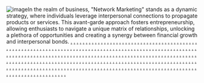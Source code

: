 ![image](https://github.com/sourcecode21/seoexpert16/assets/157167025/b629dd85-2e86-40fc-9f6b-603f01c80e17)In the realm of business, "Network Marketing" stands as a dynamic strategy, where individuals leverage interpersonal connections to propagate products or services. This avant-garde approach fosters entrepreneurship, allowing enthusiasts to navigate a unique matrix of relationships, unlocking a plethora of opportunities and creating a synergy between financial growth and interpersonal bonds.
<a href="https://softscanmarketing7891.weebly.com/">.</a>
<a href="https://softscanmarketing7971.weebly.com/">.</a>
<a href="https://softscanmarketing8013.weebly.com/">.</a>
<a href="https://softscanmarketing8053.weebly.com/">.</a>
<a href="https://softscanmarketing8266.weebly.com/">.</a>
<a href="https://softscanmarketing8227.weebly.com/">.</a>
<a href="https://softscanmarketing8312.weebly.com/">.</a>
<a href="https://softscanmarketing8390.weebly.com/">.</a>
<a href="https://softscanmarketing8436.weebly.com/">.</a>
<a href="https://labsatlasdomainavailable.weebly.com/">.</a>
<a href="https://softscanmarketing8713.weebly.com/">.</a>
<a href="https://softscanmarketing8779.weebly.com/">.</a>
<a href="https://softscanmarketing8818.weebly.com/">.</a>
<a href="https://makeinteractivemarketing.weebly.com/">.</a>
<a href="https://publicpushmarketingee.weebly.com/">.</a>
<a href="https://rackfermarketingee.weebly.com/">.</a>
<a href="https://boostgroupmarketingee.weebly.com/">.</a>
<a href="https://meshgearmarketingee.weebly.com/">.</a>
<a href="https://softscanmarketing8744.weebly.com/">.</a>
<a href="https://marketinglightmarketingee.weebly.com/">.</a>
<a href="https://softscanmarketing7803.weebly.com/">.</a>
<a href="https://softscanmarketing7843.weebly.com/">.</a>
<a href="https://softscanmarketing7882.weebly.com/">.</a>
<a href="https://softscanmarketing7962.weebly.com/">.</a>
<a href="https://softscanmarketing8003.weebly.com/">.</a>
<a href="https://softscanmarketing8041.weebly.com/">.</a>
<a href="https://softscanmarketing8257.weebly.com/">.</a>
<a href="https://softscanmarketing8211.weebly.com/">.</a>
<a href="https://softscanmarketing8303.weebly.com/">.</a>
<a href="https://softscanmarketing8381.weebly.com/">.</a>
<a href="https://softscanmarketing8426.weebly.com/">.</a>
<a href="https://promotedockdomainavailable.weebly.com/">.</a>
<a href="https://softscanmarketing8704.weebly.com/">.</a>
<a href="https://softscanmarketing8562.weebly.com/">.</a>
<a href="https://softscanmarketing8560.weebly.com/">.</a>
<a href="https://vectorfactorymarketing.weebly.com/">.</a>
<a href="https://optimizetiltmarketingee.weebly.com/">.</a>
<a href="https://growthpalacemarketingee.weebly.com/">.</a>
<a href="https://optimizefermarketingee.weebly.com/">.</a>
<a href="https://advertisemarkmarketingee.weebly.com/">.</a>
<a href="https://softscanmarketing8737.weebly.com/">.</a>
<a href="https://softscanmarketing7760.weebly.com/">.</a>
<a href="https://softscanmarketing7795.weebly.com/">.</a>
<a href="https://softscanmarketing7834.weebly.com/">.</a>
<a href="https://softscanmarketing7874.weebly.com/">.</a>
<a href="https://softscanmarketing7955.weebly.com/">.</a>
<a href="https://softscanmarketing7994.weebly.com/">.</a>
<a href="https://softscanmarketing8034.weebly.com/">.</a>
<a href="https://softscanmarketing8249.weebly.com/">.</a>
<a href="https://softscanmarketing8208.weebly.com/">.</a>
<a href="https://softscanmarketing8296.weebly.com/">.</a>
<a href="https://softscanmarketing8374.weebly.com/">.</a>
<a href="https://softscanmarketing8415.weebly.com/">.</a>
<a href="https://coreadsdomainavailable.weebly.com/">.</a>
<a href="https://softscanmarketing8696.weebly.com/">.</a>
<a href="https://softscanmarketing8809.weebly.com/">.</a>
<a href="https://softscanmarketing8848.weebly.com/">.</a>
<a href="https://medialevelmarketing.weebly.com/">.</a>
<a href="https://engineideasmarketingee.weebly.com/">.</a>
<a href="https://technologieshousemarketingadvertisingscoutmarketingee.weebly.com/">.</a>
<a href="https://labspressmarketingee.weebly.com/">.</a>
<a href="https://solidpromotemarketingee.weebly.com/">.</a>
<a href="https://chipisemarketing.weebly.com/">.</a>
<a href="https://marketingaholicty.weebly.com/">.</a>
<a href="https://acknowledgeddigitalty.weebly.com/">.</a>
<a href="https://digitologyty.weebly.com/">.</a>
<a href="https://droidvaluemarketing.weebly.com/">.</a>
<a href="https://brandlermarketing.weebly.com/">.</a>
<a href="https://startwaredomainavailable.weebly.com/">.</a>
<a href="https://leveldomainavailable.weebly.com/">.</a>
<a href="https://marketingautomation2815.weebly.com/">.</a>
<a href="https://marketingautomation2900.weebly.com/">.</a>
<a href="https://softscanmarketing3734.weebly.com/">.</a>
<a href="https://strategicmarketingaz.weebly.com/">.</a>
<a href="https://bottomlinefueldomainavailable.weebly.com/">.</a>
<a href="https://promotestripemarketing.weebly.com/">.</a>
<a href="https://softscanmarketing8802.weebly.com/">.</a>
<a href="https://softscanmarketing8839.weebly.com/">.</a>
<a href="https://wizservicesmarketing.weebly.com/">.</a>
<a href="https://enginestripemarketingee.weebly.com/">.</a>
<a href="https://expertssensemarketingee.weebly.com/">.</a>
<a href="https://technoblogmarketingee.weebly.com/">.</a>
<a href="https://promotedropmarketingee.weebly.com/">.</a>
<a href="https://softscanmarketing8772.weebly.com/">.</a>
<a href="https://softscanmarketing7791.weebly.com/">.</a>
<a href="https://softscanmarketing7829.weebly.com/">.</a>
<a href="https://softscanmarketing7871.weebly.com/">.</a>
<a href="https://softscanmarketing7912.weebly.com/">.</a>
<a href="https://softscanmarketing7991.weebly.com/">.</a>
<a href="https://softscanmarketing8031.weebly.com/">.</a>
<a href="https://softscanmarketing8071.weebly.com/">.</a>
<a href="https://softscanmarketing8285.weebly.com/">.</a>
<a href="https://softscanmarketing8246.weebly.com/">.</a>
<a href="https://softscanmarketing8366.weebly.com/">.</a>
<a href="https://softscanmarketing8410.weebly.com/">.</a>
<a href="https://brandingscoutdomainavailable.weebly.com/">.</a>
<a href="https://softscanmarketing8732.weebly.com/">.</a>
<a href="https://softscanmarketing8792.weebly.com/">.</a>
<a href="https://softscanmarketing8835.weebly.com/">.</a>
<a href="https://nibblehubmarketing.weebly.com/">.</a>
<a href="https://technopostmarketingee.weebly.com/">.</a>
<a href="https://meshspotmarketingee.weebly.com/">.</a>
<a href="https://semscalemarketingee.weebly.com/">.</a>
<a href="https://expertsclubmarketingee.weebly.com/">.</a>
<a href="https://softscanmarketing876.weebly.com/">.</a>
<a href="https://softscanmarketing7780.weebly.com/">.</a>
<a href="https://softscanmarketing7823.weebly.com/">.</a>
<a href="https://softscanmarketing7863.weebly.com/">.</a>
<a href="https://softscanmarketing7904.weebly.com/">.</a>
<a href="https://softscanmarketing7983.weebly.com/">.</a>
<a href="https://softscanmarketing8023.weebly.com/">.</a>
<a href="https://softscanmarketing8063.weebly.com/">.</a>
<a href="https://softscanmarketing8276.weebly.com/">.</a>
<a href="https://softscanmarketing8238.weebly.com/">.</a>
<a href="https://softscanmarketing8358.weebly.com/">.</a>
<a href="https://softscanmarketing8403.weebly.com/">.</a>
<a href="https://meshscaledomainavailable.weebly.com/">.</a>
<a href="https://softscanmarketing8724.weebly.com/">.</a>
<a href="https://softscanmarketing8785.weebly.com/">.</a>
<a href="https://softscanmarketing8824.weebly.com/">.</a>
<a href="https://techcaremarketing.weebly.com/">.</a>
<a href="https://botsafermarketingee.weebly.com/">.</a>
<a href="https://advertiseloadmarketingee.weebly.com/">.</a>
<a href="https://affiliatemostmarketingee.weebly.com/">.</a>
<a href="https://boostledmarketingxe.weebly.com/">.</a>
<a href="https://softscanmarketing8756.weebly.com/">.</a>
<a href="https://softscanmarketing7774.weebly.com/">.</a>
<a href="https://softscanmarketing7817.weebly.com/">.</a>
<a href="https://softscanmarketing7853.weebly.com/">.</a>
<a href="https://softscanmarketing7895.weebly.com/">.</a>
<a href="https://softscanmarketing7975.weebly.com/">.</a>
<a href="https://softscanmarketing8017.weebly.com/">.</a>
<a href="https://softscanmarketing8057.weebly.com/">.</a>
<a href="https://softscanmarketing8267.weebly.com/">.</a>
<a href="https://softscanmarketing8230.weebly.com/">.</a>
<a href="https://softscanmarketing8348.weebly.com/">.</a>
<a href="https://softscanmarketing8389.weebly.com/">.</a>
<a href="https://audiencegedmarketing.weebly.com/">.</a>
<a href="https://softscanmarketing8716.weebly.com/">.</a>
<a href="https://softscanmarketing8777.weebly.com/">.</a>
<a href="https://softscanmarketing8816.weebly.com/">.</a>
<a href="https://cryptclickmarketing.weebly.com/">.</a>
<a href="https://makedatamarketingree.weebly.com/">.</a>
<a href="https://meshlabmarketingee.weebly.com/">.</a>
<a href="https://waresagamarketingee.weebly.com/">.</a>
<a href="https://makeb2bmarketingee.weebly.com/">.</a>
<a href="https://softscanmarketing8747.weebly.com/">.</a>
<a href="https://softscanmarketing7766.weebly.com/">.</a>
<a href="https://softscanmarketing7807.weebly.com/">.</a>
<a href="https://softscanmarketing7847.weebly.com/">.</a>
<a href="https://softscanmarketing7886.weebly.com/">.</a>
<a href="https://softscanmarketing7967.weebly.com/">.</a>
<a href="https://softscanmarketing8007.weebly.com/">.</a>
<a href="https://softscanmarketing8048.weebly.com/">.</a>
<a href="https://softscanmarketing8259.weebly.com/">.</a>
<a href="https://softscanmarketing8214.weebly.com/">.</a>
<a href="https://softscanmarketing8344.weebly.com/">.</a>
<a href="https://softscanmarketing8384.weebly.com/">.</a>
<a href="https://wareshutdomainavailable.weebly.com/">.</a>
<a href="https://softscanmarketing8708.weebly.com/">.</a>
<a href="https://softscanmarketing8537.weebly.com/">.</a>
<a href="https://softscanmarketing8538.weebly.com/">.</a>
<a href="https://workspassmarketing.weebly.com/">.</a>
<a href="https://droidshackmarketingee.weebly.com/">.</a>
<a href="https://informaticsproductsmarketingee.weebly.com/">.</a>
<a href="https://boxhillmarketingee.weebly.com/">.</a>
<a href="https://retailstockmarketingee.weebly.com/">.</a>
<a href="https://softscanmarketing8740.weebly.com/">.</a>
<a href="https://softscanmarketing7757.weebly.com/">.</a>
<a href="https://softscanmarketing7799.weebly.com/">.</a>
<a href="https://softscanmarketing7835.weebly.com/">.</a>
<a href="https://softscanmarketing7875.weebly.com/">.</a>
<a href="https://softscanmarketing7959.weebly.com/">.</a>
<a href="https://softscanmarketing7999.weebly.com/">.</a>
<a href="https://softscanmarketing8046.weebly.com/">.</a>
<a href="https://softscanmarketing8251.weebly.com/">.</a>
<a href="https://softscanmarketing8205.weebly.com/">.</a>
<a href="https://softscanmarketing8333.weebly.com/">.</a>
<a href="https://softscanmarketing8378.weebly.com/">.</a>
<a href="https://botoptiondomainavailable.weebly.com/">.</a>
<a href="https://softscanmarketing8700.weebly.com/">.</a>
<a href="https://softscanmarketing8814.weebly.com/">.</a>
<a href="https://softscanmarketing8851.weebly.com/">.</a>
<a href="https://codevibemarketing.weebly.com/">.</a>
<a href="https://strategywaymarketingee.weebly.com/">.</a>
<a href="https://adbaymarketingee.weebly.com/">.</a>
<a href="https://seotiltmarketingee.weebly.com/">.</a>
<a href="https://technologypressmarketingee.weebly.com/">.</a>
<a href="https://byteskillmarketing.weebly.com/">.</a>
<a href="https://tecmarketingty.weebly.com/">.</a>
<a href="https://marketingtasksty.weebly.com/">.</a>
<a href="https://marketingvertexty.weebly.com/">.</a>
<a href="https://informaticssignalmarketing.weebly.com/">.</a>
<a href="https://bytelightmarketingz.weebly.com/">.</a>
<a href="https://addropdomainavailable.weebly.com/">.</a>
<a href="https://startenginedomainavailable.weebly.com/">.</a>
<a href="https://softscanmarketing3732.weebly.com/">.</a>
<a href="https://acquisitionsmarketingaz.weebly.com/">.</a>
<a href="https://interactiveproductdomain.weebly.com/">.</a>
<a href="https://campaignfocusmarketing.weebly.com/">.</a>
<a href="https://softscanmarketing8805.weebly.com/">.</a>
<a href="https://softscanmarketing8843.weebly.com/">.</a>
<a href="https://semgrammarketing.weebly.com/">.</a>
<a href="https://relationsspotmarketingee.weebly.com/">.</a>
<a href="https://mediavaluemarketingee.weebly.com/">.</a>
<a href="https://prsafermarketingee.weebly.com/">.</a>
<a href="https://netitemsmarketingee.weebly.com/">.</a>
<a href="https://softscanmarketing8770.weebly.com/">.</a>
<a href="https://softscanmarketing7793.weebly.com/">.</a>
<a href="https://softscanmarketing7826.weebly.com/">.</a>
<a href="https://softscanmarketing7869.weebly.com/">.</a>
<a href="https://softscanmarketing7913.weebly.com/">.</a>
<a href="https://softscanmarketing7987.weebly.com/">.</a>
<a href="https://softscanmarketing8029.weebly.com/">.</a>
<a href="https://softscanmarketing8069.weebly.com/">.</a>
<a href="https://softscanmarketing8325.weebly.com/">.</a>
<a href="https://softscanmarketing8368.weebly.com/">.</a>
<a href="https://hivedomainavailable.weebly.com/">.</a>
<a href="https://softscanmarketing8730.weebly.com/">.</a>
<a href="https://softscanmarketing8798.weebly.com/">.</a>
<a href="https://softscanmarketing8833.weebly.com/">.</a>
<a href="https://mediaideasmarketing.weebly.com/">.</a>
<a href="https://digitalfitmarketingee.weebly.com/">.</a>
<a href="https://retailmakermarketingee.weebly.com/">.</a>
<a href="https://softbandmarketingee.weebly.com/">.</a>
<a href="https://relationsgroupmarketingee.weebly.com/">.</a>
<a href="https://softscanmarketing8762.weebly.com/">.</a>
<a href="https://softscanmarketing7778.weebly.com/">.</a>
<a href="https://softscanmarketing7821.weebly.com/">.</a>
<a href="https://softscanmarketing7861.weebly.com/">.</a>
<a href="https://softscanmarketing7902.weebly.com/">.</a>
<a href="https://softscanmarketing7981.weebly.com/">.</a>
<a href="https://softscanmarketing8021.weebly.com/">.</a>
<a href="https://softscanmarketing8060.weebly.com/">.</a>
<a href="https://softscanmarketing8316.weebly.com/">.</a>
<a href="https://softscanmarketing8361.weebly.com/">.</a>
<a href="https://microrieddomainavailable.weebly.com/">.</a>
<a href="https://softscanmarketing8722.weebly.com/">.</a>
<a href="https://softscanmarketing8788.weebly.com/">.</a>
<a href="https://softscanmarketing8825.weebly.com/">.</a>
<a href="https://nibblelevelmarketing.weebly.com/">.</a>
<a href="https://publicmakermarketingee.weebly.com/">.</a>
<a href="https://byteensmarketingee.weebly.com/">.</a>
<a href="https://warezitemsmarketingee.weebly.com/">.</a>
<a href="https://rackproductmarketingee.weebly.com/">.</a>
<a href="https://softscanmarketing8753.weebly.com/">.</a>
<a href="https://softscanmarketing7771.weebly.com/">.</a>
<a href="https://softscanmarketing7814.weebly.com/">.</a>
<a href="https://softscanmarketing7854.weebly.com/">.</a>
<a href="https://softscanmarketing7893.weebly.com/">.</a>
<a href="https://softscanmarketing7973.weebly.com/">.</a>
<a href="https://softscanmarketing8011.weebly.com/">.</a>
<a href="https://softscanmarketing8051.weebly.com/">.</a>
<a href="https://softscanmarketing8309.weebly.com/">.</a>
<a href="https://softscanmarketing8353.weebly.com/">.</a>
<a href="https://rackglowdomainavailable.weebly.com/">.</a>
<a href="https://softscanmarketing8717.weebly.com/">.</a>
<a href="https://softscanmarketing8780.weebly.com/">.</a>
<a href="https://softscanmarketing8819.weebly.com/">.</a>
<a href="https://nanoscanmarketing.weebly.com/">.</a>
<a href="https://boxesretailsmarketingee.weebly.com/">.</a>
<a href="https://bitsmakermarketingee.weebly.com/">.</a>
<a href="https://relationslevelmarketingee.weebly.com/">.</a>
<a href="https://techtagsmarketingee.weebly.com/">.</a>
<a href="https://softscanmarketing8745.weebly.com/">.</a>
<a href="https://softscanmarketing7761.weebly.com/">.</a>
<a href="https://softscanmarketing7804.weebly.com/">.</a>
<a href="https://softscanmarketing7846.weebly.com/">.</a>
<a href="https://softscanmarketing7885.weebly.com/">.</a>
<a href="https://softscanmarketing7963.weebly.com/">.</a>
<a href="https://softscanmarketing8005.weebly.com/">.</a>
<a href="https://softscanmarketing8043.weebly.com/">.</a>
<a href="https://softscanmarketing8302.weebly.com/">.</a>
<a href="https://softscanmarketing8343.weebly.com/">.</a>
<a href="https://gearscapedomainavailable.weebly.com/">.</a>
<a href="https://softscanmarketing8706.weebly.com/">.</a>
<a href="https://brandproductsmarketing.weebly.com/">.</a>
<a href="https://softscanmarketing8738.weebly.com/">.</a>
<a href="https://softscanmarketing7756.weebly.com/">.</a>
<a href="https://softscanmarketing7797.weebly.com/">.</a>
<a href="https://softscanmarketing7840.weebly.com/">.</a>
<a href="https://softscanmarketing7876.weebly.com/">.</a>
<a href="https://softscanmarketing7957.weebly.com/">.</a>
<a href="https://softscanmarketing7997.weebly.com/">.</a>
<a href="https://softscanmarketing8036.weebly.com/">.</a>
<a href="https://softscanmarketing8293.weebly.com/">.</a>
<a href="https://softscanmarketing8337.weebly.com/">.</a>
<a href="https://marketingproductsdomainavailable.weebly.com/">.</a>
<a href="https://softscanmarketing8698.weebly.com/">.</a>
<a href="https://boostatlasmarketing.weebly.com/">.</a>
<a href="https://marketgraphmarketing.weebly.com/">.</a>
<a href="https://operationdigitalty.weebly.com/">.</a>
<a href="https://networkmarketintyg.weebly.com/">.</a>
<a href="https://marketingistyh.weebly.com/">.</a>
<a href="https://wizpropertiesmarketing.weebly.com/">.</a>
<a href="https://advertisetiltmarketingz.weebly.com/">.</a>
<a href="https://availablegearshipdomain.weebly.com/">.</a>
<a href="https://availablegrowthmethoddomain.weebly.com/">.</a>
<a href="https://softscanmarketing3685.weebly.com/">.</a>
<a href="https://softadvertisingaz.weebly.com/">.</a>
<a href="https://droidideasdomainavailable.weebly.com/">.</a>
<a href="https://communicationsvaluesmarketing.weebly.com/">.</a>
<a href="https://bottomlineblogmarketingc.weebly.com/">.</a>
<a href="https://softscanmarketing8774.weebly.com/">.</a>
<a href="https://softscanmarketing7789.weebly.com/">.</a>
<a href="https://softscanmarketing7831.weebly.com/">.</a>
<a href="https://softscanmarketing7873.weebly.com/">.</a>
<a href="https://softscanmarketing7911.weebly.com/">.</a>
<a href="https://softscanmarketing7992.weebly.com/">.</a>
<a href="https://softscanmarketing8032.weebly.com/">.</a>
<a href="https://softscanmarketing8073.weebly.com/">.</a>
<a href="https://softscanmarketing8329.weebly.com/">.</a>
<a href="https://softscanmarketing8405.weebly.com/">.</a>
<a href="https://virtualentdomainavailable.weebly.com/">.</a>
